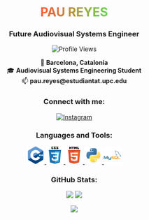 <h1 align="center">
  <strong>
    <span style="background: linear-gradient(90deg, #ff5733, #33ff57, #3357ff, #ff33a1);
                 background-size: 400% 400%;
                 -webkit-background-clip: text;
                 -webkit-text-fill-color: transparent;
                 animation: gradient 5s infinite linear;">
      PAU REYES
    </span>
  </strong>
</h1>

<h3 align="center">Future Audiovisual Systems Engineer</h3>

<p align="center">
  <img src="https://komarev.com/ghpvc/?username=PauReyes999&label=Profile%20views&color=00a6ff&style=flat" alt="Profile Views" />
</p>

<div align="center">
  📍 <strong>Barcelona, Catalonia</strong> <br>
  🎓 <strong>Audiovisual Systems Engineering Student</strong> <br>
  📫 <strong>pau.reyes@estudiantat.upc.edu</strong>
</div>

<h3 align="center">Connect with me:</h3>
<p align="center">
  <a href="https://instagram.com/paaureyes" target="_blank">
    <img src="https://raw.githubusercontent.com/rahuldkjain/github-profile-readme-generator/master/src/images/icons/Social/instagram.svg" alt="Instagram" height="30" width="40"/>
  </a>
</p>

<h3 align="center">Languages and Tools:</h3>
<p align="center">
  <a href="https://www.w3schools.com/cpp/" target="_blank">
    <img src="https://raw.githubusercontent.com/devicons/devicon/master/icons/cplusplus/cplusplus-original.svg" alt="C++" width="40" height="40"/>
  </a>
  <a href="https://www.w3schools.com/css/" target="_blank">
    <img src="https://raw.githubusercontent.com/devicons/devicon/master/icons/css3/css3-original-wordmark.svg" alt="CSS3" width="40" height="40"/>
  </a>
  <a href="https://www.w3.org/html/" target="_blank">
    <img src="https://raw.githubusercontent.com/devicons/devicon/master/icons/html5/html5-original-wordmark.svg" alt="HTML5" width="40" height="40"/>
  </a>
  <a href="https://www.python.org" target="_blank">
    <img src="https://raw.githubusercontent.com/devicons/devicon/master/icons/python/python-original.svg" alt="Python" width="40" height="40"/>
  </a>
  <a href="https://www.mysql.com/" target="_blank">
    <img src="https://raw.githubusercontent.com/devicons/devicon/master/icons/mysql/mysql-original-wordmark.svg" alt="MySQL" width="40" height="40"/>
  </a>
</p>

<h3 align="center">GitHub Stats:</h3>
<p align="center">
  <img height="180em" src="https://github-readme-stats-eight-theta.vercel.app/api?username=PauReyes999&show_icons=true&theme=dark&include_all_commits=true&count_private=true"/>
  <img height="180em" src="https://github-readme-stats-eight-theta.vercel.app/api/top-langs/?username=PauReyes999&layout=compact&langs_count=8&theme=dark"/>
</p>

<div align="center">
  <img src="https://img.shields.io/badge/Thanks%20for%20visiting-black?style=for-the-badge&logo=github&labelColor=00a6ff" height="35"/>
</div>

